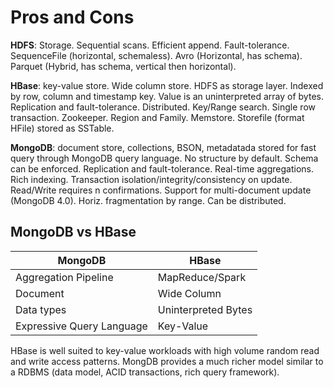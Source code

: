 # Pros and Cons

**HDFS**: Storage. Sequential scans. Efficient append. Fault-tolerance. SequenceFile (horizontal, schemaless). Avro (Horizontal, has schema). Parquet (Hybrid, has schema, vertical then horizontal).

**HBase**: key-value store. Wide column store. HDFS as storage layer. Indexed by row, column and timestamp key. Value is an uninterpreted array of bytes. Replication and fault-tolerance. Distributed. Key/Range search. Single row transaction. Zookeeper. Region and Family. Memstore. Storefile (format HFile) stored as SSTable.

**MongoDB**: document store, collections, BSON, metadatada stored for fast query through MongoDB query language. No structure by default. Schema can be enforced. Replication and fault-tolerance. Real-time aggregations. Rich indexing. Transaction isolation/integrity/consistency on update. Read/Write requires n confirmations. Support for multi-document update (MongoDB 4.0). Horiz. fragmentation by range. Can be distributed.

## MongoDB vs HBase

| MongoDB                   | HBase               |
|---------------------------|---------------------|
| Aggregation Pipeline      | MapReduce/Spark     |
| Document                  | Wide Column         |
| Data types                | Uninterpreted Bytes |
| Expressive Query Language | Key-Value           |

HBase is well suited to key-value workloads with high volume random read and write access patterns. MongDB provides a much richer model similar to a RDBMS (data model, ACID transactions, rich query framework).

